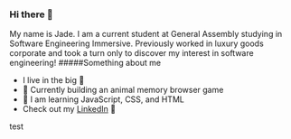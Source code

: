 ### Hi there 👋

My name is Jade. I am a current student at General Assembly studying in Software Engineering Immersive. Previously worked in luxury goods corporate and took a turn only to discover my interest in software engineering!
#####Something about me
- I live in the big :apple:
- :dog: Currently building an animal memory browser game 
- :seedling: I am learning JavaScript, CSS, and HTML 
- Check out my [LinkedIn](https://www.linkedin.com/in/jade-wang425/) :briefcase:

test
<!--
**jadewang425/jadewang425** is a ✨ _special_ ✨ repository because its `README.md` (this file) appears on your GitHub profile.

Here are some ideas to get you started:

- 🔭 I’m currently working on ...
- 🌱 I’m currently learning ...
- 👯 I’m looking to collaborate on ...
- 🤔 I’m looking for help with ...
- 💬 Ask me about ...
- 📫 How to reach me: ...
- 😄 Pronouns: ...
- ⚡ Fun fact: ...
-->
